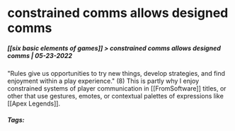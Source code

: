 # constrained comms allows designed comms
##### [[six basic elements of games]] > constrained comms allows designed comms | 05-23-2022

"Rules give us opportunities to try new things, develop strategies, and find enjoyment within a play experience." (8) This is partly why I enjoy constrained systems of player communication in [[FromSoftware]] titles, or other that use gestures, emotes, or contextual palettes of expressions like [[Apex Legends]].

##### Tags: 